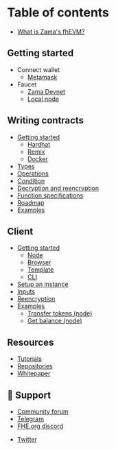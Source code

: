 # Table of contents

- [What is Zama's fhEVM?](README.md)

## Getting started

- Connect wallet
  - [Metamask](getting_started/wallet/metamask.md)
- Faucet
  - [Zama Devnet](getting_started/faucet/devnet.md)
  - [Local node](getting_started/faucet/local.md)

## Writing contracts

- [Getting started](solidity/getting_started.md)
  - [Hardhat](solidity/getting_started/hardhat.md)
  - [Remix](solidity/getting_started/remix.md)
  - [Docker](solidity/getting_started/docker.md)
- [Types](solidity/types.md)
- [Operations](solidity/operations.md)
- [Condition](solidity/condition.md)
- [Decryption and reencryption](solidity/decrypt.md)
- [Function specifications](solidity/functions.md)
- [Roadmap](solidity/roadmap.md)
- [Examples](solidity/examples.md)

## Client

- [Getting started](client/getting_started.md)
  - [Node](client/getting_started/node.md)
  - [Browser](client/getting_started/browser.md)
  - [Template](client/getting_started/template.md)
  - [CLI](client/getting_started/cli.md)
- [Setup an instance](client/instance.md)
- [Inputs](client/inputs.md)
- [Reencryption](client/reencryption.md)
- [Examples](client/examples.md)
  - [Transfer tokens (node)](client/examples/transfererc20.md)
  - [Get balance (node)](client/examples/getbalance.md)

## Resources

- [Tutorials](resources/tutorials.md)
- [Repositories](resources/repositories.md)
- [Whitepaper](https://github.com/zama-ai/fhevm/blob/main/fhevm-whitepaper.pdf)

## 🔗 Support

- [Community forum](https://community.zama.ai)
- [Telegram](https://t.me/+Ojt5y-I7oR42MTkx)
- [FHE.org discord](https://discord.fhe.org)
<!-- markdown-link-check-disable -->
- [Twitter](https://twitter.com/zama_fhe)
<!-- markdown-link-check-enable -->
